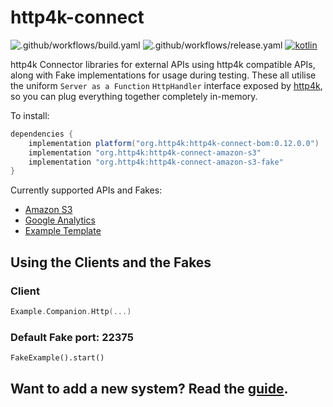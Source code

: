 # http4k-connect

![.github/workflows/build.yaml](https://github.com/http4k/http4k-connect/workflows/.github/workflows/build.yaml/badge.svg)
![.github/workflows/release.yaml](https://github.com/http4k/http4k-connect/workflows/.github/workflows/release.yaml/badge.svg)
<a href="http://kotlinlang.org"><img alt="kotlin" src="https://img.shields.io/badge/kotlin-1.4-blue.svg"></a>

http4k Connector libraries for external APIs using http4k compatible APIs, along with Fake implementations for usage during testing. These all utilise the uniform `Server as a Function` 
`HttpHandler` interface exposed by [http4k](https://http4k.org), so you can plug everything together completely in-memory.

To install:

```groovy
dependencies {
    implementation platform("org.http4k:http4k-connect-bom:0.12.0.0")
    implementation "org.http4k:http4k-connect-amazon-s3"
    implementation "org.http4k:http4k-connect-amazon-s3-fake"
}
```

Currently supported APIs and Fakes:

- [Amazon S3](./amazon/s3)
- [Google Analytics](./google/analytics)
- [Example Template](./example)


## Using the Clients and the Fakes

### Client

```kotlin
Example.Companion.Http(...)
```

### Default Fake port: 22375

```
FakeExample().start()
```

## Want to add a new system? Read the [guide](CONTRIBUTING.md).
